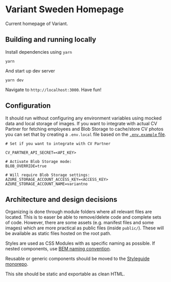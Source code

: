 # Variant Sweden Homepage

Current homepage of Variant.

## Building and running locally

Install dependencies using `yarn`

```
yarn
```

And start up dev server

```
yarn dev
```

Navigate to `http://localhost:3000`. Have fun!

## Configuration

It should run without configuring any environment variables using mocked data and local storage of images. If you want to integrate with actual CV Partner for fetching employees and Blob Storage to cache/store CV photos you can set that by creating a `.env.local` file based on the [`.env.example` file](./env.example).

```
# Set if you want to integrate with CV Partner

CV_PARTNER_API_SECRET=<API_KEY>

# Activate Blob Storage mode:
BLOB_OVERRIDE=true

# Will require Blob Storage settings:
AZURE_STORAGE_ACCOUNT_ACCESS_KEY=<ACCESS_KEY>
AZURE_STORAGE_ACCOUNT_NAME=variantno
```

## Architecture and design decisions

Organizing is done through module folders where all relevant files are located. This is to easer be able to remove/delete code and complete sets of code. However, there are some assets (e.g. manifest files and some images) which are more practical as public files (inside `public/`). These will be available as static files hosted on the root path.

Styles are used as CSS Modules with as specific naming as possible. If nested components, use [BEM naming convention](http://getbem.com/naming/).

Reusable or generic components should be moved to the [Styleguide monorepo](https://github.com/varianter/styleguide).

This site should be static and exportable as clean HTML.
